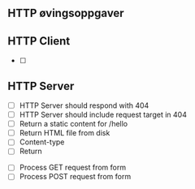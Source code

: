 ## HTTP øvingsoppgaver

## HTTP Client

* [ ]
## HTTP Server

* [ ] HTTP Server should respond with 404
* [ ] HTTP Server should include request target in 404
* [ ] Return a static content for /hello
* [ ] Return HTML file from disk
* [ ] Content-type
* [ ] Return <form>
* [ ] Process GET request from form
* [ ] Process POST request from form
